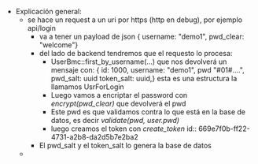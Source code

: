 - Explicación general:
	- se hace un request a un uri por https (http en debug), por ejemplo api/login
		- va a tener un payload de json { username: "demo1", pwd_clear: "welcome"}
		- del lado de backend tendremos que el requesto lo procesa:
			- UserBmc::first_by_username(...) que nos devolverá un mensaje con: { id: 1000, username: "demo1", pwd "\#01\#....", pwd_salt: uuid token_salt: uuid,} esta es una estructura la llamamos UsrForLogin
			- Luego vamos a encriptar el password con *encrypt(pwd_clear)* que devolverá el  pwd
			- Este pwd es que validamos contra lo que está en la base de datos, es decir *validate(pwd, user.pwd)*
			- luego creamos el token con *create_token*
			  id:: 669e7f0b-ff22-4731-a2b8-da2d5b7e2ba2
		- El pwd_salt y el token_salt lo genera la base de datos
	-